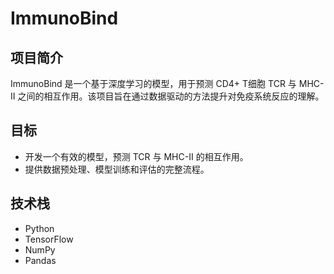 # ImmunoBind

## 项目简介

ImmunoBind 是一个基于深度学习的模型，用于预测 CD4+ T细胞 TCR 与 MHC-II 之间的相互作用。该项目旨在通过数据驱动的方法提升对免疫系统反应的理解。

## 目标

- 开发一个有效的模型，预测 TCR 与 MHC-II 的相互作用。
- 提供数据预处理、模型训练和评估的完整流程。

## 技术栈

- Python
- TensorFlow
- NumPy
- Pandas
